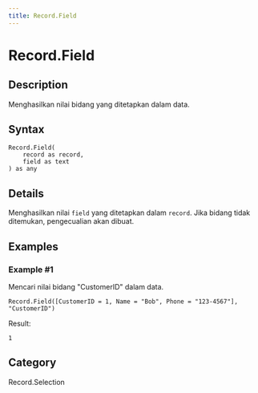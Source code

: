 ```yaml
---
title: Record.Field
---
```


# Record.Field


## Description

Menghasilkan nilai bidang yang ditetapkan dalam data.


## Syntax

```powerquery
Record.Field(
    record as record,
    field as text
) as any
```


## Details

Menghasilkan nilai <code>field</code> yang ditetapkan dalam <code>record</code>. Jika bidang tidak ditemukan, pengecualian akan dibuat.


## Examples

### Example #1 
Mencari nilai bidang &#34;CustomerID&#34; dalam data.
```powerquery
Record.Field([CustomerID = 1, Name = "Bob", Phone = "123-4567"], "CustomerID")
```

Result: 
```powerquery
1
```




## Category
Record.Selection

